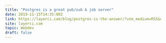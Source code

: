```yaml
---
title: "Postgres is a great pub/sub & job server"
date: 2019-11-15T14:35:00Z
link: https://layerci.com/blog/postgres-is-the-answer/?utm_medium=RSS&utm_source=hune
site: layerci.com
topic: Webdev
draft: false
---
```

